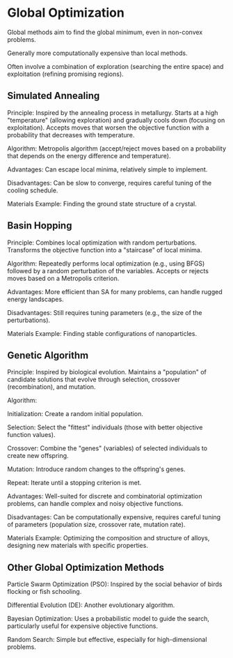 # Global Optimization
Global methods aim to find the global minimum, even in non-convex problems.

Generally more computationally expensive than local methods.

Often involve a combination of exploration (searching the entire space) and exploitation (refining promising regions).


## Simulated Annealing
Principle: Inspired by the annealing process in metallurgy. Starts at a high "temperature" (allowing exploration) and gradually cools down (focusing on exploitation). Accepts moves that worsen the objective function with a probability that decreases with temperature.

Algorithm: Metropolis algorithm (accept/reject moves based on a probability that depends on the energy difference and temperature).

Advantages: Can escape local minima, relatively simple to implement.

Disadvantages: Can be slow to converge, requires careful tuning of the cooling schedule.

Materials Example: Finding the ground state structure of a crystal.


## Basin Hopping
Principle: Combines local optimization with random perturbations. Transforms the objective function into a "staircase" of local minima.

Algorithm: Repeatedly performs local optimization (e.g., using BFGS) followed by a random perturbation of the variables. Accepts or rejects moves based on a Metropolis criterion.

Advantages: More efficient than SA for many problems, can handle rugged energy landscapes.

Disadvantages: Still requires tuning parameters (e.g., the size of the perturbations).

Materials Example: Finding stable configurations of nanoparticles.


## Genetic Algorithm
Principle: Inspired by biological evolution. Maintains a "population" of candidate solutions that evolve through selection, crossover (recombination), and mutation.

Algorithm:

Initialization: Create a random initial population.

Selection: Select the "fittest" individuals (those with better objective function values).

Crossover: Combine the "genes" (variables) of selected individuals to create new offspring.

Mutation: Introduce random changes to the offspring's genes.

Repeat: Iterate until a stopping criterion is met.

Advantages: Well-suited for discrete and combinatorial optimization problems, can handle complex and noisy objective functions.

Disadvantages: Can be computationally expensive, requires careful tuning of parameters (population size, crossover rate, mutation rate).

Materials Example: Optimizing the composition and structure of alloys, designing new materials with specific properties.

## Other Global Optimization Methods
Particle Swarm Optimization (PSO): Inspired by the social behavior of birds flocking or fish schooling.

Differential Evolution (DE): Another evolutionary algorithm.

Bayesian Optimization: Uses a probabilistic model to guide the search, particularly useful for expensive objective functions.

Random Search: Simple but effective, especially for high-dimensional problems.

